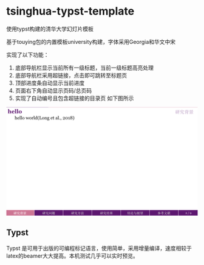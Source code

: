 # tsinghua-typst-template
使用typst构建的清华大学幻灯片模板

基于touying包的内置模板university构建，字体采用Georgia和华文中宋

实现了以下功能：
1. 底部导航栏显示当前所有一级标题，当前一级标题高亮处理
2. 底部导航栏采用超链接，点击即可跳转至标题页
3. 顶部进度条自动显示当前进度
4. 页面右下角自动显示页码/总页码
5. 实现了自动编号且包含超链接的目录页
如下图所示

![image](https://github.com/JiaxuHuang/tsinghua-typst-template/blob/main/preview_figures/content.png)

## Typst
Typst 是可用于出版的可编程标记语言，使用简单，采用增量编译，速度相较于latex的beamer大大提高。本机测试几乎可以实时预览。


    
